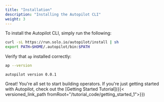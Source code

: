 ```yaml
---
title: "Installation"
description: "Installing the Autopilot CLI"
weight: 3
---
```


To install the Autopilot CLI, simply run the following:

```bash
curl -sL https://run.solo.io/autopilot/install | sh
export PATH=$HOME/.autopilot/bin:$PATH
```

Verify that `ap` installed correctly:
```bash
ap --version
```

```
autopilot version 0.0.1
```

Great! You're all set to start building operators. If you're just getting started with Autopilot, check out the [Getting Started Tutorial]({{< versioned_link_path fromRoot="/tutorial_code/getting_started_1">}})
